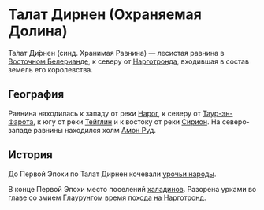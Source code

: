# Талат Дирнен (Охраняемая Долина)

Та́лат Ди́рнен (синд. Хранимая Равнина) — лесистая равнина в
[Восточном Белерианде](Восточный%20Белерианд.md), к северу от 
[Нарготронда](Нарготронд.md), входившая в состав земель его королевства.

## География

Равнина находилась к западу от реки [Нарог](Нарог.md), к северу от
[Таур-эн-Фарота](Таур-эн-Фарот.md), к югу от реки [Тейглин](Тейглин.md) и
к востоку от реки [Сирион](Сирион.md). На северо-западе равнины находился
холм [Амон Руд](Амон%20Руд.md).

## История

До Первой Эпохи по Талат Дирнен кочевали [урочьи народы](урки.md).

В конце Первой Эпохи место поселений [халадинов](халадины.md). Разорена
урками во главе со змием [Глаурунгом](Глаурунг.md) время [похода на
Нарготронд](Поход%20на%20Нарготронд.md).
